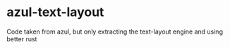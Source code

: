# azul-text-layout

Code taken from azul, but only extracting the text-layout engine and using better rust

